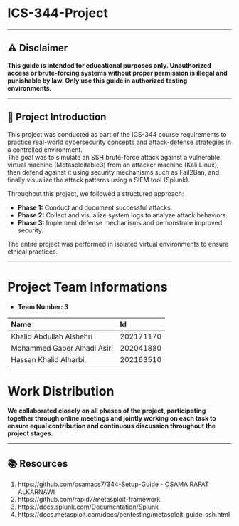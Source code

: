 # ICS-344-Project

---
## ⚠️ Disclaimer

**This guide is intended for educational purposes only. Unauthorized access or brute-forcing systems without proper permission is illegal and punishable by law. Only use this guide in authorized testing environments.**

---

## 📖 Project Introduction

This project was conducted as part of the ICS-344 course requirements to practice real-world cybersecurity concepts and attack-defense strategies in a controlled environment.  
The goal was to simulate an SSH brute-force attack against a vulnerable virtual machine (Metasploitable3) from an attacker machine (Kali Linux), then defend against it using security mechanisms such as Fail2Ban, and finally visualize the attack patterns using a SIEM tool (Splunk).

Throughout this project, we followed a structured approach:
- **Phase 1:** Conduct and document successful attacks.
- **Phase 2:** Collect and visualize system logs to analyze attack behaviors.
- **Phase 3:** Implement defense mechanisms and demonstrate improved security.

The entire project was performed in isolated virtual environments to ensure ethical practices.

---
# Project Team Informations

- **Team Number: 3**

| Name | Id |  
|:--------|:-----|
| Khalid Abdullah Alshehri | 202171170 | 
| Mohammed Gaber Alhadi Asiri | 202041880 | 
| Hassan Khalid Alharbi, | 202163510 | 

# Work Distribution

**We collaborated closely on all phases of the project, participating together through online meetings and jointly working on each task to ensure equal contribution and continuous discussion throughout the project stages.**

---

## 📚 Resources

<ol>
  <li>https://github.com/osamacs7/344-Setup-Guide - OSAMA RAFAT ALKARNAWI</li>
  <li>https://github.com/rapid7/metasploit-framework</li>
  <li>https://docs.splunk.com/Documentation/Splunk</li>
  <li>https://docs.metasploit.com/docs/pentesting/metasploit-guide-ssh.html</li>
</ol>
